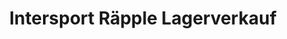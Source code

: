 ---
title: "Intersport Räpple Lagerverkauf"
url: /kirchheim-unter-teck/intersport-raepple-lagerverkauf/
shop: Sport
---